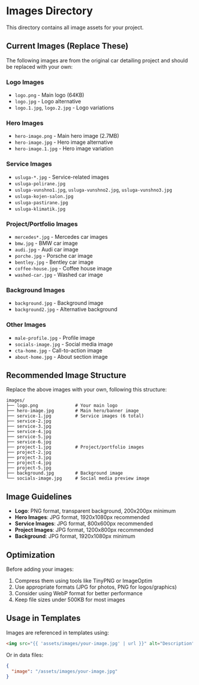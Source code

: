 # Images Directory

This directory contains all image assets for your project.

## Current Images (Replace These)

The following images are from the original car detailing project and should be replaced with your own:

### Logo Images
- `logo.png` - Main logo (64KB)
- `logo.jpg` - Logo alternative
- `logo.1.jpg`, `logo.2.jpg` - Logo variations

### Hero Images
- `hero-image.png` - Main hero image (2.7MB)
- `hero-image.jpg` - Hero image alternative
- `hero-image.1.jpg` - Hero image variation

### Service Images
- `usluga-*.jpg` - Service-related images
- `usluga-polirane.jpg`
- `usluga-vunshno1.jpg`, `usluga-vunshno2.jpg`, `usluga-vunshno3.jpg`
- `usluga-kojen-salon.jpg`
- `usluga-pastirane.jpg`
- `usluga-klimatik.jpg`

### Project/Portfolio Images
- `mercedes*.jpg` - Mercedes car images
- `bmw.jpg` - BMW car image
- `audi.jpg` - Audi car image
- `porche.jpg` - Porsche car image
- `bentley.jpg` - Bentley car image
- `coffee-house.jpg` - Coffee house image
- `washed-car.jpg` - Washed car image

### Background Images
- `background.jpg` - Background image
- `background2.jpg` - Alternative background

### Other Images
- `male-profile.jpg` - Profile image
- `socials-image.jpg` - Social media image
- `cta-home.jpg` - Call-to-action image
- `about-home.jpg` - About section image

## Recommended Image Structure

Replace the above images with your own, following this structure:

```
images/
├── logo.png              # Your main logo
├── hero-image.jpg        # Main hero/banner image
├── service-1.jpg         # Service images (6 total)
├── service-2.jpg
├── service-3.jpg
├── service-4.jpg
├── service-5.jpg
├── service-6.jpg
├── project-1.jpg         # Project/portfolio images
├── project-2.jpg
├── project-3.jpg
├── project-4.jpg
├── project-5.jpg
├── background.jpg        # Background image
└── socials-image.jpg     # Social media preview image
```

## Image Guidelines

- **Logo**: PNG format, transparent background, 200x200px minimum
- **Hero Images**: JPG format, 1920x1080px recommended
- **Service Images**: JPG format, 800x600px recommended
- **Project Images**: JPG format, 1200x800px recommended
- **Background**: JPG format, 1920x1080px minimum

## Optimization

Before adding your images:
1. Compress them using tools like TinyPNG or ImageOptim
2. Use appropriate formats (JPG for photos, PNG for logos/graphics)
3. Consider using WebP format for better performance
4. Keep file sizes under 500KB for most images

## Usage in Templates

Images are referenced in templates using:
```html
<img src="{{ 'assets/images/your-image.jpg' | url }}" alt="Description">
```

Or in data files:
```json
{
  "image": "/assets/images/your-image.jpg"
}
``` 